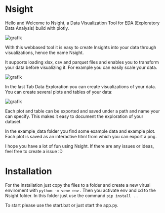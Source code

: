 # Nsight
Hello and Welcome to Nsight, a Data Visualization Tool for EDA (Exploratory Data Analysis) build with plotly.

![grafik](https://user-images.githubusercontent.com/82336622/229602595-c105279f-6c8b-4e44-8a5e-b0a7fab3f473.png)

With this webbased tool it is easy to create Insights into your data through visualizations, hence the name Nsight.

It supports loading xlsx, csv and parquet files and enables you to transform your data before visualizing it.
For example you can easily scale your data.

![grafik](https://user-images.githubusercontent.com/82336622/229602806-77b23674-4b97-4146-9642-b195ea724050.png)


In the last Tab Data Exploration you can create visualizations of your data. 
You can create several plots and tables of your data:

![grafik](https://user-images.githubusercontent.com/82336622/229603150-e7e8bc3c-258c-4734-acdc-6eac48a03cf2.png)

Each plot and table can be exported and saved under a path and name your can specify.
This makes it easy to document the exploration of your dataset.

In the example_data folder you find some example data and example plot. Each plot is saved as an interactive html from which you can export a png.


I hope you have a lot of fun using Nsight. If there are any issues or ideas, feel free to create a issue :D

# Installation

For the installation just copy the files to a folder and create a new virual enviroment with ``` python -m venv env ``` .
Then you activate env and cd to the Nsight folder. In this folder just use the command ```pip install .``` . 

To start please use the start.bat or just start the app.py.
